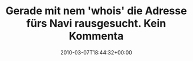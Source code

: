 ---
retweeted: false
source: <a href="http://twitter.com" rel="nofollow">Twitter Web Client</a>
entities:
  hashtags: []
  symbols: []
  user_mentions: []
  urls: []
display_text_range:
- '0'
- '73'
favorite_count: '0'
id_str: '10130985655'
truncated: false
retweet_count: '0'
id: '10130985655'
created_at: Sun Mar 07 18:44:32 +0000 2010
favorited: false
full_text: Gerade mit nem 'whois' die Adresse fürs Navi rausgesucht. Kein Kommentar!
lang: de
tags:
- pesos/twitter
date: '2010-03-07T18:44:32+00:00'
src: https://twitter.com/bascht/status/10130985655
original_url: https://twitter.com/bascht/status/10130985655
type: twitter_tweet
text: Gerade mit nem 'whois' die Adresse fürs Navi rausgesucht. Kein Kommentar!
title: Gerade mit nem 'whois' die Adresse fürs Navi rausgesucht. Kein Kommenta

---